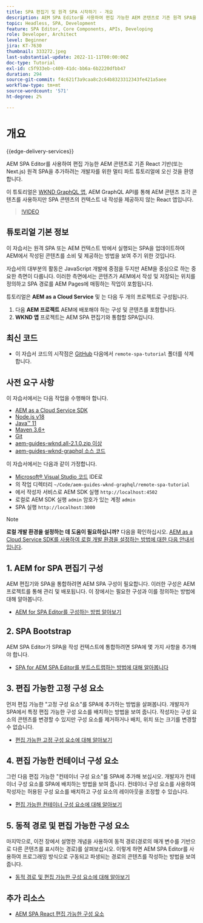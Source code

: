 ```yaml
---
title: SPA 편집기 및 원격 SPA 시작하기 - 개요
description: AEM SPA Editor를 사용하여 편집 가능한 AEM 콘텐츠로 기존 원격 SPA을 보강하려는 개발자를 위한 멀티 파트 자습서를 시작합니다.
topic: Headless, SPA, Development
feature: SPA Editor, Core Components, APIs, Developing
role: Developer, Architect
level: Beginner
jira: KT-7630
thumbnail: 333272.jpeg
last-substantial-update: 2022-11-11T00:00:00Z
doc-type: Tutorial
exl-id: c5f933eb-c409-41dc-bb6a-6b2220dfbb47
duration: 294
source-git-commit: f4c621f3a9caa8c2c64b8323312343fe421a5aee
workflow-type: tm+mt
source-wordcount: '571'
ht-degree: 2%

---
```


# 개요

{{edge-delivery-services}}

AEM SPA Editor를 사용하여 편집 가능한 AEM 콘텐츠로 기존 React 기반(또는 Next.js) 원격 SPA을 추가하려는 개발자를 위한 멀티 파트 튜토리얼에 오신 것을 환영합니다.

이 튜토리얼은 [WKND GraphQL 앱](https://experienceleague.adobe.com/docs/experience-manager-learn/getting-started-with-aem-headless/graphql/overview.html), AEM GraphQL API를 통해 AEM 콘텐츠 조각 콘텐츠를 사용하지만 SPA 콘텐츠의 컨텍스트 내 작성을 제공하지 않는 React 앱입니다.

>[!VIDEO](https://video.tv.adobe.com/v/333272?quality=12&learn=on)

## 튜토리얼 기본 정보

이 자습서는 원격 SPA 또는 AEM 컨텍스트 밖에서 실행되는 SPA을 업데이트하여 AEM에서 작성된 콘텐츠를 소비 및 제공하는 방법을 보여 주기 위한 것입니다.

자습서의 대부분의 활동은 JavaScript 개발에 중점을 두지만 AEM을 중심으로 하는 중요한 측면이 다룹니다. 이러한 측면에서는 콘텐츠가 AEM에서 작성 및 저장되는 위치를 정의하고 SPA 경로를 AEM Pages에 매핑하는 작업이 포함됩니다.

튜토리얼은 **AEM as a Cloud Service** 및 는 다음 두 개의 프로젝트로 구성됩니다.

1. 다음 __AEM 프로젝트__ AEM에 배포해야 하는 구성 및 콘텐츠를 포함합니다.
1. __WKND 앱__ 프로젝트는 AEM SPA 편집기와 통합할 SPA입니다.

## 최신 코드

+ 이 자습서 코드의 시작점은 [GitHub](https://github.com/adobe/aem-guides-wknd-graphql/tree/main/remote-spa-tutorial) 다음에서 `remote-spa-tutorial` 폴더를 삭제합니다.

## 사전 요구 사항

이 자습서에서는 다음 작업을 수행해야 합니다.

+ [AEM as a Cloud Service SDK](https://experienceleague.adobe.com/docs/experience-manager-learn/cloud-service/local-development-environment-set-up/aem-runtime.html?lang=en)
+ [Node.js v18](https://nodejs.org/en/)
+ [Java™ 11](https://downloads.experiencecloud.adobe.com/content/software-distribution/en/general.html)
+ [Maven 3.6+](https://maven.apache.org/)
+ [Git](https://git-scm.com/downloads)
+ [aem-guides-wknd.all-2.1.0.zip 이상](https://github.com/adobe/aem-guides-wknd/releases)
+ [aem-guides-wknd-graphql 소스 코드](https://github.com/adobe/aem-guides-wknd-graphql/tree/main)

이 자습서에서는 다음과 같이 가정합니다.

+ [Microsoft® Visual Studio 코드](https://visualstudio.microsoft.com/) IDE로
+ 의 작업 디렉터리 `~/Code/aem-guides-wknd-graphql/remote-spa-tutorial`
+ 에서 작성자 서비스로 AEM SDK 실행 `http://localhost:4502`
+ 로컬로 AEM SDK 실행 `admin` 암호가 있는 계정 `admin`
+ SPA 실행 `http://localhost:3000`

>[!NOTE]
>
> **로컬 개발 환경을 설정하는 데 도움이 필요하십니까?** 다음을 확인하십시오. [AEM as a Cloud Service SDK를 사용하여 로컬 개발 환경을 설정하는 방법에 대한 다음 안내서입니다](https://experienceleague.adobe.com/docs/experience-manager-learn/cloud-service/local-development-environment-set-up/overview.html?lang=ko-KR).

## 1. AEM for SPA 편집기 구성

AEM 편집기와 SPA을 통합하려면 AEM SPA 구성이 필요합니다. 이러한 구성은 AEM 프로젝트를 통해 관리 및 배포됩니다. 이 장에서는 필요한 구성과 이를 정의하는 방법에 대해 알아봅니다.

+ [AEM for SPA Editor를 구성하는 방법 알아보기](./aem-configure.md)

## 2. SPA Bootstrap

AEM SPA Editor가 SPA을 작성 컨텍스트에 통합하려면 SPA에 몇 가지 사항을 추가해야 합니다.

+ [SPA for AEM SPA Editor를 부트스트랩하는 방법에 대해 알아봅니다](./spa-bootstrap.md)

## 3. 편집 가능한 고정 구성 요소

먼저 편집 가능한 &quot;고정 구성 요소&quot;를 SPA에 추가하는 방법을 살펴봅니다. 개발자가 SPA에서 특정 편집 가능한 구성 요소를 배치하는 방법을 보여 줍니다. 작성자는 구성 요소의 콘텐츠를 변경할 수 있지만 구성 요소를 제거하거나 배치, 위치 또는 크기를 변경할 수 없습니다.

+ [편집 가능한 고정 구성 요소에 대해 알아보기](./spa-fixed-component.md)

## 4. 편집 가능한 컨테이너 구성 요소

그런 다음 편집 가능한 &quot;컨테이너 구성 요소&quot;를 SPA에 추가해 보십시오. 개발자가 컨테이너 구성 요소를 SPA에 배치하는 방법을 보여 줍니다. 컨테이너 구성 요소를 사용하여 작성자는 허용된 구성 요소를 배치하고 구성 요소의 레이아웃을 조정할 수 있습니다.

+ [편집 가능한 컨테이너 구성 요소에 대해 알아보기](./spa-container-component.md)

## 5. 동적 경로 및 편집 가능한 구성 요소

마지막으로, 이전 장에서 설명한 개념을 사용하여 동적 경로(경로의 매개 변수를 기반으로 다른 콘텐츠를 표시하는 경로)를 살펴보십시오. 이렇게 하면 AEM SPA Editor를 사용하여 프로그래밍 방식으로 구동되고 파생되는 경로의 콘텐츠를 작성하는 방법을 보여 줍니다.

+ [동적 경로 및 편집 가능한 구성 요소에 대해 알아보기](./spa-dynamic-routes.md)

## 추가 리소스

+ [AEM SPA React 편집 가능한 구성 요소](https://www.npmjs.com/package/@adobe/aem-react-editable-components)
